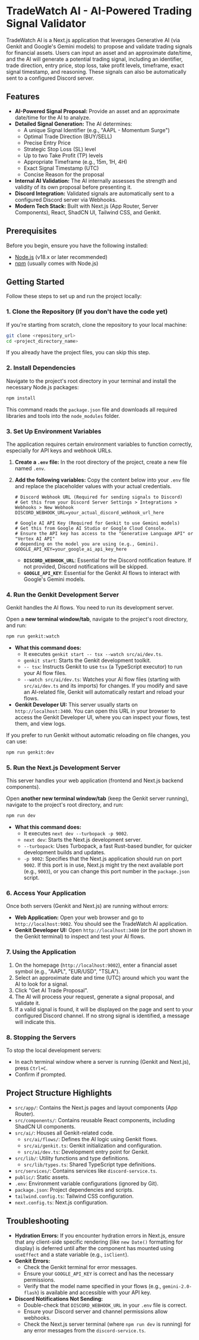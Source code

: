 
# TradeWatch AI - AI-Powered Trading Signal Validator

TradeWatch AI is a Next.js application that leverages Generative AI (via Genkit and Google's Gemini models) to propose and validate trading signals for financial assets. Users can input an asset and an approximate date/time, and the AI will generate a potential trading signal, including an identifier, trade direction, entry price, stop loss, take profit levels, timeframe, exact signal timestamp, and reasoning. These signals can also be automatically sent to a configured Discord server.

## Features

*   **AI-Powered Signal Proposal:** Provide an asset and an approximate date/time for the AI to analyze.
*   **Detailed Signal Generation:** The AI determines:
    *   A unique Signal Identifier (e.g., "AAPL - Momentum Surge")
    *   Optimal Trade Direction (BUY/SELL)
    *   Precise Entry Price
    *   Strategic Stop Loss (SL) level
    *   Up to two Take Profit (TP) levels
    *   Appropriate Timeframe (e.g., 15m, 1H, 4H)
    *   Exact Signal Timestamp (UTC)
    *   Concise Reason for the proposal
*   **Internal AI Validation:** The AI internally assesses the strength and validity of its own proposal before presenting it.
*   **Discord Integration:** Validated signals are automatically sent to a configured Discord server via Webhooks.
*   **Modern Tech Stack:** Built with Next.js (App Router, Server Components), React, ShadCN UI, Tailwind CSS, and Genkit.

## Prerequisites

Before you begin, ensure you have the following installed:

*   [Node.js](https://nodejs.org/) (v18.x or later recommended)
*   [npm](https://www.npmjs.com/) (usually comes with Node.js)

## Getting Started

Follow these steps to set up and run the project locally:

### 1. Clone the Repository (If you don't have the code yet)

If you're starting from scratch, clone the repository to your local machine:

```bash
git clone <repository_url>
cd <project_directory_name>
```

If you already have the project files, you can skip this step.

### 2. Install Dependencies

Navigate to the project's root directory in your terminal and install the necessary Node.js packages:

```bash
npm install
```

This command reads the `package.json` file and downloads all required libraries and tools into the `node_modules` folder.

### 3. Set Up Environment Variables

The application requires certain environment variables to function correctly, especially for API keys and webhook URLs.

1.  **Create a `.env` file:** In the root directory of the project, create a new file named `.env`.
2.  **Add the following variables:** Copy the content below into your `.env` file and replace the placeholder values with your actual credentials.

    ```env
    # Discord Webhook URL (Required for sending signals to Discord)
    # Get this from your Discord Server Settings > Integrations > Webhooks > New Webhook
    DISCORD_WEBHOOK_URL=your_actual_discord_webhook_url_here

    # Google AI API Key (Required for Genkit to use Gemini models)
    # Get this from Google AI Studio or Google Cloud Console.
    # Ensure the API key has access to the "Generative Language API" or "Vertex AI API"
    # depending on the model you are using (e.g., Gemini).
    GOOGLE_API_KEY=your_google_ai_api_key_here
    ```

    *   **`DISCORD_WEBHOOK_URL`**: Essential for the Discord notification feature. If not provided, Discord notifications will be skipped.
    *   **`GOOGLE_API_KEY`**: Essential for the Genkit AI flows to interact with Google's Gemini models.

### 4. Run the Genkit Development Server

Genkit handles the AI flows. You need to run its development server.

Open a **new terminal window/tab**, navigate to the project's root directory, and run:

```bash
npm run genkit:watch
```

*   **What this command does:**
    *   It executes `genkit start -- tsx --watch src/ai/dev.ts`.
    *   `genkit start`: Starts the Genkit development toolkit.
    *   `-- tsx`: Instructs Genkit to use `tsx` (a TypeScript executor) to run your AI flow files.
    *   `--watch src/ai/dev.ts`: Watches your AI flow files (starting with `src/ai/dev.ts` and its imports) for changes. If you modify and save an AI-related file, Genkit will automatically restart and reload your flows.
*   **Genkit Developer UI:** This server usually starts on `http://localhost:3400`. You can open this URL in your browser to access the Genkit Developer UI, where you can inspect your flows, test them, and view logs.

If you prefer to run Genkit without automatic reloading on file changes, you can use:
```bash
npm run genkit:dev
```

### 5. Run the Next.js Development Server

This server handles your web application (frontend and Next.js backend components).

Open **another new terminal window/tab** (keep the Genkit server running), navigate to the project's root directory, and run:

```bash
npm run dev
```

*   **What this command does:**
    *   It executes `next dev --turbopack -p 9002`.
    *   `next dev`: Starts the Next.js development server.
    *   `--turbopack`: Uses Turbopack, a fast Rust-based bundler, for quicker development builds and updates.
    *   `-p 9002`: Specifies that the Next.js application should run on port `9002`. If this port is in use, Next.js might try the next available port (e.g., `9003`), or you can change this port number in the `package.json` script.

### 6. Access Your Application

Once both servers (Genkit and Next.js) are running without errors:

*   **Web Application:** Open your web browser and go to `http://localhost:9002`. You should see the TradeWatch AI application.
*   **Genkit Developer UI:** Open `http://localhost:3400` (or the port shown in the Genkit terminal) to inspect and test your AI flows.

### 7. Using the Application

1.  On the homepage (`http://localhost:9002`), enter a financial asset symbol (e.g., "AAPL", "EUR/USD", "TSLA").
2.  Select an approximate date and time (UTC) around which you want the AI to look for a signal.
3.  Click "Get AI Trade Proposal".
4.  The AI will process your request, generate a signal proposal, and validate it.
5.  If a valid signal is found, it will be displayed on the page and sent to your configured Discord channel. If no strong signal is identified, a message will indicate this.

### 8. Stopping the Servers

To stop the local development servers:

*   In each terminal window where a server is running (Genkit and Next.js), press `Ctrl+C`.
*   Confirm if prompted.

## Project Structure Highlights

*   `src/app/`: Contains the Next.js pages and layout components (App Router).
*   `src/components/`: Contains reusable React components, including ShadCN UI components.
*   `src/ai/`: Houses all Genkit-related code.
    *   `src/ai/flows/`: Defines the AI logic using Genkit flows.
    *   `src/ai/genkit.ts`: Genkit initialization and configuration.
    *   `src/ai/dev.ts`: Development entry point for Genkit.
*   `src/lib/`: Utility functions and type definitions.
    *   `src/lib/types.ts`: Shared TypeScript type definitions.
*   `src/services/`: Contains services like `discord-service.ts`.
*   `public/`: Static assets.
*   `.env`: Environment variable configurations (ignored by Git).
*   `package.json`: Project dependencies and scripts.
*   `tailwind.config.ts`: Tailwind CSS configuration.
*   `next.config.ts`: Next.js configuration.

## Troubleshooting

*   **Hydration Errors:** If you encounter hydration errors in Next.js, ensure that any client-side specific rendering (like `new Date()` formatting for display) is deferred until after the component has mounted using `useEffect` and a state variable (e.g., `isClient`).
*   **Genkit Errors:**
    *   Check the Genkit terminal for error messages.
    *   Ensure your `GOOGLE_API_KEY` is correct and has the necessary permissions.
    *   Verify that the model name specified in your flows (e.g., `gemini-2.0-flash`) is available and accessible with your API key.
*   **Discord Notifications Not Sending:**
    *   Double-check that `DISCORD_WEBHOOK_URL` in your `.env` file is correct.
    *   Ensure your Discord server and channel permissions allow webhooks.
    *   Check the Next.js server terminal (where `npm run dev` is running) for any error messages from the `discord-service.ts`.
